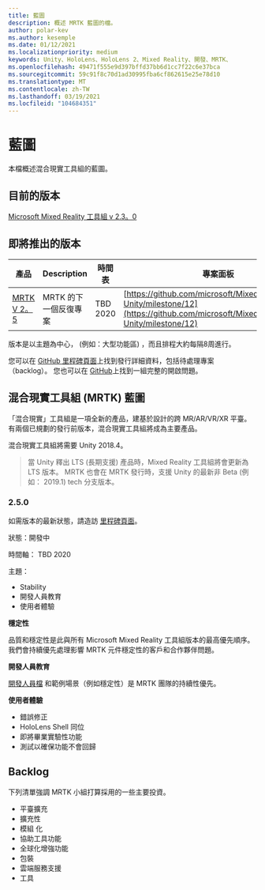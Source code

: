 ```yaml
---
title: 藍圖
description: 概述 MRTK 藍圖的檔。
author: polar-kev
ms.author: kesemple
ms.date: 01/12/2021
ms.localizationpriority: medium
keywords: Unity、HoloLens、HoloLens 2、Mixed Reality、開發、MRTK、
ms.openlocfilehash: 49471f555e9d397bffd37bb6d1cc7f22c6e37bca
ms.sourcegitcommit: 59c91f8c70d1ad30995fba6cf862615e25e78d10
ms.translationtype: MT
ms.contentlocale: zh-TW
ms.lasthandoff: 03/19/2021
ms.locfileid: "104684351"
---
```

# <a name="roadmap"></a>藍圖

本檔概述混合現實工具組的藍圖。

## <a name="current-release"></a>目前的版本

[Microsoft Mixed Reality 工具組 v 2.3。0](https://github.com/Microsoft/MixedRealityToolkit-Unity/releases/tag/v2.3.0)

## <a name="upcoming-releases"></a>即將推出的版本

| 產品 | Description | 時間表 | 專案面板 |
| --- | --- | --- | --- |
| [MRTK V 2。5](#250) | MRTK 的下一個反復專案 | TBD 2020 | [https://github.com/microsoft/MixedRealityToolkit-Unity/milestone/12](https://github.com/microsoft/MixedRealityToolkit-Unity/milestone/12) |

版本是以主題為中心， (例如：大型功能區) ，而且排程大約每隔8周進行。

您可以在 [GitHub 里程碑頁面](https://github.com/Microsoft/MixedRealityToolkit-Unity/milestones)上找到發行詳細資料，包括待處理專案（backlog）。 您也可以在 [GitHub](https://github.com/microsoft/MixedRealityToolkit-Unity/issues)上找到一組完整的開啟問題。

## <a name="mixed-reality-toolkit-mrtk-roadmap"></a>混合現實工具組 (MRTK) 藍圖

「混合現實」工具組是一項全新的產品，建基於設計的跨 MR/AR/VR/XR 平臺。 有兩個已規劃的發行前版本，混合現實工具組將成為主要產品。

混合現實工具組將需要 Unity 2018.4。

> 當 Unity 釋出 LTS (長期支援) 產品時，Mixed Reality 工具組將會更新為 LTS 版本。 MRTK 也會在 MRTK 發行時，支援 Unity 的最新非 Beta (例如： 2019.1) tech 分支版本。

### <a name="250"></a>2.5.0

如需版本的最新狀態，請造訪 [里程碑頁面]( https://github.com/microsoft/MixedRealityToolkit-Unity/milestone/12)。

狀態：開發中

時間軸： TBD 2020

主題：

- Stability
- 開發人員教育
- 使用者體驗

**穩定性**

品質和穩定性是此與所有 Microsoft Mixed Reality 工具組版本的最高優先順序。 我們會持續優先處理影響 MRTK 元件穩定性的客戶和合作夥伴問題。

**開發人員教育**

[開發人員檔](https://microsoft.github.io/MixedRealityToolkit-Unity) 和範例場景（例如穩定性）是 MRTK 團隊的持續性優先。

**使用者體驗**

- 錯誤修正
- HoloLens Shell 同位
- 即將畢業實驗性功能
- 測試以確保功能不會回歸

## <a name="backlog"></a>Backlog

下列清單強調 MRTK 小組打算採用的一些主要投資。

- 平臺擴充
- 擴充性
- 模組 化
- 協助工具功能
- 全球化增強功能
- 包裝
- 雲端服務支援
- 工具
